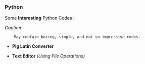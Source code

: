 ### Python

Some __Interesting__ Python Codes : 

   _Caution_ :

   		May contain boring, simple, and not so impressive codes.

- __Pig Latin Converter__
 
- __Text Editor__ _(Using File Operations)_

